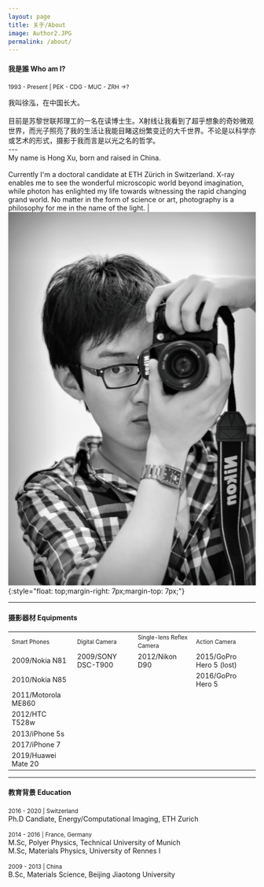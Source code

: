 ```yaml
---
layout: page
title: 关于/About
image: Author2.JPG
permalink: /about/
---
```


#### 我是誰 Who am I? 
<small>1993 - Present | PEK - CDG - MUC - ZRH ->? </small>
<p style='text-align: justify;'></p>

我叫徐泓，在中国长大。<br><br>目前是苏黎世联邦理工的一名在读博士生。X射线让我看到了超乎想象的奇妙微观世界，而光子照亮了我的生活让我能目睹这纷繁变迁的大千世界。不论是以科学亦或艺术的形式，摄影于我而言是以光之名的哲学。<br>---<br>My name is Hong Xu, born and raised in China.<br><br>Currently I'm a doctoral candidate at ETH Zürich in Switzerland. X-ray enables me to see the wonderful microscopic world beyond imagination, while photon has enlighted my life towards witnessing the rapid changing grand world. No matter in the form of science or art, photography is a philosophy for me in the name of the light. | ![](/img/about/a01.jpg){:style="float: top;margin-right: 7px;margin-top: 7px;"}


---

#### 摄影器材 Equipments

<div class="table-container">
  <table>
    <tr><td><small>Smart Phones </small></td><td><small>Digital Camera</small></td><td><small>Single-lens Reflex Camera</small></td><td><small>Action Camera</small></td></tr>
    <tr><td>2009/Nokia N81</td><td>2009/SONY DSC-T900</td><td>2012/Nikon D90</td><td>2015/GoPro Hero 5 (lost)</td></tr>
    <tr><td>2010/Nokia N85</td><td> </td><td> </td><td>2016/GoPro Hero 5</td></tr>
    <tr><td>2011/Motorola ME860</td><td> </td></tr>
    <tr><td>2012/HTC T528w</td><td> </td></tr>
    <tr><td>2013/iPhone 5s</td><td> </td></tr>
    <tr><td>2017/iPhone 7</td><td> </td></tr>
    <tr><td>2019/Huawei Mate 20</td><td> </td></tr>
  </table>
</div>

---

#### 教育背景 Education

<small>2016 - 2020 | Switzerland </small><br>
Ph.D Candiate, Energy/Computational Imaging, ETH Zurich<br>

<small>2014 - 2016 | France, Germany </small><br>
M.Sc, Polyer Physics, Technical University of Munich<br>
M.Sc, Materials Physics, University of Rennes I<br>

<small>2009 - 2013 | China </small><br>
B.Sc, Materials Science, Beijing Jiaotong University<br>
